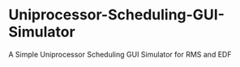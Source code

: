 # Uniprocessor-Scheduling-GUI-Simulator
A Simple Uniprocessor Scheduling GUI Simulator for RMS and EDF
